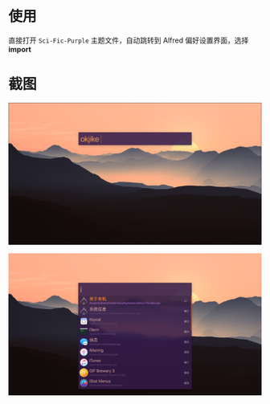 # 使用

直接打开 `Sci-Fic-Purple` 主题文件，自动跳转到 Alfred 偏好设置界面，选择 **import**

# 截图

![command](https://raw.githubusercontent.com/pot-code/sci-fic-purple/master/screenshots/command.png)

![i-prefix](https://raw.githubusercontent.com/pot-code/sci-fic-purple/master/screenshots/i-prefix.png)
